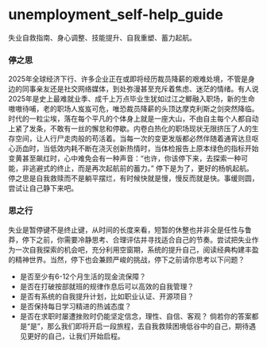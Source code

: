 # unemployment_self-help_guide
  失业自救指南、身心调整、技能提升、自我重塑、蓄力起航。

### 停之思
   2025年全球经济下行、许多企业正在或即将经历裁员降薪的艰难处境，不管是身边的同事亲友还是社交网络媒体，到处弥漫甚至充斥着焦虑、迷茫的情绪。有人说2025年是史上最难就业季、成千上万点毕业生犹如过江之鲫融入职场，新的生命嗷嗷待哺，老的职场人岌岌可危，唯恐裁员降薪的头顶达摩克利斯之剑突然降临。时代的一粒尘埃，落在每个平凡的个体身上就是一座大山，不由自主每个人都自动上紧了发条，不敢有一丝的懈怠和停歇。内卷白热化的职场现状无限挤压了人的生存空间，让人行尸走肉般的苟活着。当每一次的变更发版都必然伴随着通宵达旦呕心沥血时，当低效内耗不断在浇灭创新热情时，当体检报告上原本绿色的指标开始变黄甚至飙红时，心中难免会有一种声音：“也许，你该停下来，去探索一种可能，非逃避式的终止，而是再次起航前的蓄力。” 停下是为了，更好的杨帆起航。停之思是自我救赎而不是躺平摆烂，有时候快就是慢，慢反而就是快。事缓则圆，尝试让自己静下来吧。

### 思之行
  失业是暂停键不是终止键，从时间的长度来看，短暂的休整也并非全是任性与鲁莽，停下之前，你需要冷静思考、合理评估并寻找适合自己的节奏。尝试把失业作为一次自我探索的机会吧，充分利用空窗期，系统的提升自己，阅读经典构建丰盈的精神世界。当然，停下也会兼顾严峻的挑战，停下之前请你思考以下问题？
  - 是否至少有6-12个月生活的现金流保障？
  - 是否在打破按部就班的规律作息后可以高效的自我管理？
  - 是否有系统的自我提升计划，比如职业认证、开源项目？
  - 是否保持每日学习精进的热诚态度？
  - 是否在求职时屡遭挫败时仍能坚定信念，理性、自信、客观？
倘若你的答案都是“是”，那么我们即将开启一段旅程，去自我救赎困境低谷中的自己，期待遇见更好的自己，让我们开始启程。
